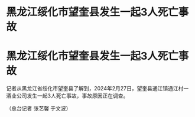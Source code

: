 # 黑龙江绥化市望奎县发生一起3人死亡事故

# 黑龙江绥化市望奎县发生一起3人死亡事故

记者从黑龙江省绥化市望奎县了解到，2024年2月27日，望奎县通江镇通江村一酒业公司发生一起3人死亡事故，事故原因正在调查。

（总台记者 张艺馨 于文波）

